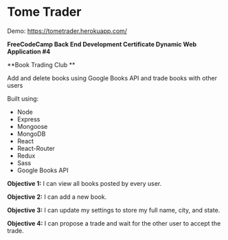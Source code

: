 # Tome Trader

Demo: https://tometrader.herokuapp.com/

**FreeCodeCamp Back End Development Certificate
Dynamic Web Application #4**

**Book Trading Club **

  Add and delete books using Google Books API and trade books with other users

Built using:
  * Node
  * Express
  * Mongoose
  * MongoDB
  * React
  * React-Router
  * Redux
  * Sass
  * Google Books API
  
**Objective 1:**  I can view all books posted by every user.

**Objective 2:**  I can add a new book.

**Objective 3:**  I can update my settings to store my full name, city, and state.

**Objective 4:** I can propose a trade and wait for the other user to accept the trade.
